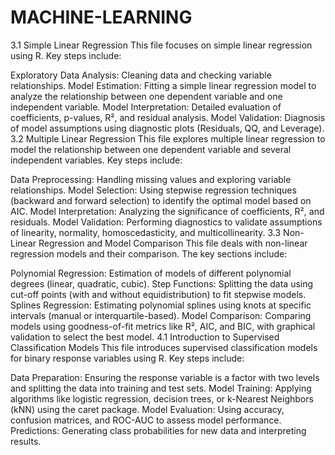 # MACHINE-LEARNING
3.1 Simple Linear Regression
This file focuses on simple linear regression using R. Key steps include:

Exploratory Data Analysis: Cleaning data and checking variable relationships.
Model Estimation: Fitting a simple linear regression model to analyze the relationship between one dependent variable and one independent variable.
Model Interpretation: Detailed evaluation of coefficients, p-values, R², and residual analysis.
Model Validation: Diagnosis of model assumptions using diagnostic plots (Residuals, QQ, and Leverage).
3.2 Multiple Linear Regression
This file explores multiple linear regression to model the relationship between one dependent variable and several independent variables. Key steps include:

Data Preprocessing: Handling missing values and exploring variable relationships.
Model Selection: Using stepwise regression techniques (backward and forward selection) to identify the optimal model based on AIC.
Model Interpretation: Analyzing the significance of coefficients, R², and residuals.
Model Validation: Performing diagnostics to validate assumptions of linearity, normality, homoscedasticity, and multicollinearity.
3.3 Non-Linear Regression and Model Comparison
This file deals with non-linear regression models and their comparison. The key sections include:

Polynomial Regression: Estimation of models of different polynomial degrees (linear, quadratic, cubic).
Step Functions: Splitting the data using cut-off points (with and without equidistribution) to fit stepwise models.
Splines Regression: Estimating polynomial splines using knots at specific intervals (manual or interquartile-based).
Model Comparison: Comparing models using goodness-of-fit metrics like R², AIC, and BIC, with graphical validation to select the best model.
4.1 Introduction to Supervised Classification Models
This file introduces supervised classification models for binary response variables using R. Key steps include:

Data Preparation: Ensuring the response variable is a factor with two levels and splitting the data into training and test sets.
Model Training: Applying algorithms like logistic regression, decision trees, or k-Nearest Neighbors (kNN) using the caret package.
Model Evaluation: Using accuracy, confusion matrices, and ROC-AUC to assess model performance.
Predictions: Generating class probabilities for new data and interpreting results.

